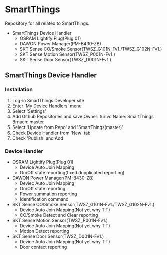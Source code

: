 # SmartThings

Repository for all related to SmartThings.
- SmartThings Device Handler
  - OSRAM Lightify Plug(Plug 01)
  - DAWON Power Manager(PM-B430-ZB)
  - SKT Sense CO/Smoke Sensor(TWSZ_G101N-Fv1./TWSZ_G102N-Fv1.)
  - SKT Sense Motion Sensor(TWSZ_P001N-Fv1.)
  - SKT Sense Door Sensor(TWSZ_D001N-Fv1.)
  
## SmartThings Device Handler
### Installation
  1. Log-in SmartThings Developer site
  2. Enter 'My Device Handlers' menu
  3. Select 'Settings'
  4. Add Github Repositories and save
    Owner: turlvo
    Name: SmartThings
    Brnach: master
  5. Select 'Update from Repo' and 'SmartThings(master)'
  6. Check Device Handler from 'New' tab
  7. Check 'Publish' and Add


### Device Handler
 - OSRAM Lightify Plug(Plug 01)
      - Device Auto Join Mapping
      - On/Off state reporting(fixed dupplicated reporting)
 - DAWON Power Manager(PM-B430-ZB)
      - Deviec Auto Join Mapping
      - On/Off state reporting
      - Power summation reporting
      - Identification command
 - SKT Sense CO/Smoke Sensor(TWSZ_G101N-Fv1./TWSZ_G102N-Fv1.)
      - Device Auto Join Mapping(Not yet why T.T)
      - CO/Smoke Detect and Clear reporting
 - SKT Sense Motion Sensor(TWSZ_P001N-Fv1.)
      - Device Auto Join Mapping(Not yet why T.T)
      - Motion Detect reporting
 - SKT Sense Door Sensor(TWSZ_D001N-Fv1.)
      - Device Auto Join Mapping(Not yet why T.T)
      - Door contact reporting
  
  
  

  
